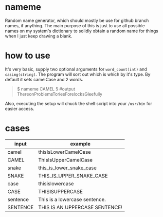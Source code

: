 # nameme
Random name generator, which should mostly be use for github branch names, if anything.
The main purpose of this is just to use all possible names on my system's dictionary
to solidly obtain a random name for things when I just keep drawing a blank.

# how to use
It's very basic, supply two optional arguments for `word_count(int)` and `casing(string)`.
The program will sort out which is which by it's type. By default it sets camelCase and 2 words.
> $ nameme CAMEL 5 #output ThereonProblemsToriesForelocksGleefully

Also, executing the setup will chuck the shell script into your `/usr/bin` for easier access.

# cases
input	| example
--------|---|
camel	| thisIsLowerCamelCase
CAMEL	| ThisIsUpperCamelCase
snake	| this_is_lower_snake_case
SNAKE	| THIS_IS_UPPER_SNAKE_CASE
case	| thisislowercase
CASE	| THISISUPPERCASE
sentence| This is a lowercase sentence.
SENTENCE| THIS IS AN UPPERCASE SENTENCE!
